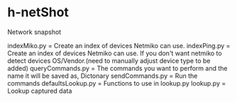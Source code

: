 # h-netShot
Network snapshot

indexMiko.py = Create an index of devices Netmiko can use.
indexPing.py = Create an index of devices Netmiko can use. If you don't want netmiko to detect devices OS/Vendor.(need to manually adjust device type to be added)
queryCommands.py = The commands you want to perform and the name it will be saved as, Dictonary
sendCommands.py = Run the commands
defaultsLookup.py = Functions to use in lookup.py
lookup.py = Lookup captured data

